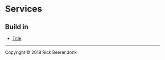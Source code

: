 # Services

## Build in

* [Title](https://angular.io/api/platform-browser/Title)

---

Copyright © 2018 Rick Beerendonk
